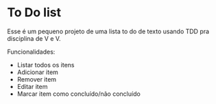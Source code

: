 # To Do list

Esse é um pequeno projeto de uma lista to do de texto usando TDD pra disciplina de V e V.

Funcionalidades:

- Listar todos os itens
- Adicionar item
- Remover item
- Editar item
- Marcar item como concluído/não concluído
